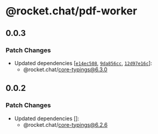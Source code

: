# @rocket.chat/pdf-worker

## 0.0.3

### Patch Changes

- Updated dependencies [[`e14ec508`](https://github.com/RocketChat/Rocket.Chat/commit/e14ec50816ef34ee1df61cb8e824cb2a55ff6db9), [`9da856cc`](https://github.com/RocketChat/Rocket.Chat/commit/9da856cc67e0264db4c39ce5324f961fa0906779), [`12d97e16c`](https://github.com/RocketChat/Rocket.Chat/commit/12d97e16c2e12639944d35a4c59c0edba1fb5d2f)]:
  - @rocket.chat/core-typings@6.3.0

## 0.0.2

### Patch Changes

- Updated dependencies []:
  - @rocket.chat/core-typings@6.2.6
